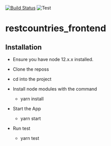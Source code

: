 [![Build Status](https://travis-ci.com/azupatrick0/restcountries_frontend.svg?branch=develop)](https://travis-ci.com/azupatrick0/restcountries_frontend)
![Test](https://github.com/azupatrick0/restcountries_frontend/workflows/Test/badge.svg)

# restcountries_frontend

## Installation
 * Ensure you have node 12.x.x installed.

 * Clone the reposs

 * cd into the project
 
 * Install node modules with the command
 
   * yarn install
   
 * Start the App
 
   * yarn start
   
 * Run test

   * yarn test